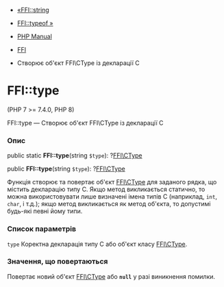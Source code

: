 - [«FFI::string](ffi.string.md)
- [FFI::typeof »](ffi.typeof.md)

- [PHP Manual](index.md)
- [FFI](class.ffi.md)
- Створює об'єкт FFI\CType із декларації С

# FFI::type

(PHP 7 \>= 7.4.0, PHP 8)

FFI::type — Створює об'єкт FFI\CType із декларації С

### Опис

public static **FFI::type**(string `$type`):
?[FFI\CType](class.ffi-ctype.md)

public **FFI::type**(string `$type`): ?[FFI\CType](class.ffi-ctype.md)

Функція створює та повертає об'єкт [FFI\CType](class.ffi-ctype.md)
для заданого рядка, що містить декларацію типу С. Якщо метод викликається
статично, то можна використовувати лише визначені імена типів С
(наприклад, `int`, `char`, і т.д.); якщо метод викликається як метод
об'єкта, то допустимі будь-які певні йому типи.

### Список параметрів

`type`
Коректна декларація типу С або об'єкт класу
[FFI\CType](class.ffi-ctype.md).

### Значення, що повертаються

Повертає новий об'єкт [FFI\CType](class.ffi-ctype.md) або **`null`**
у разі виникнення помилки.
